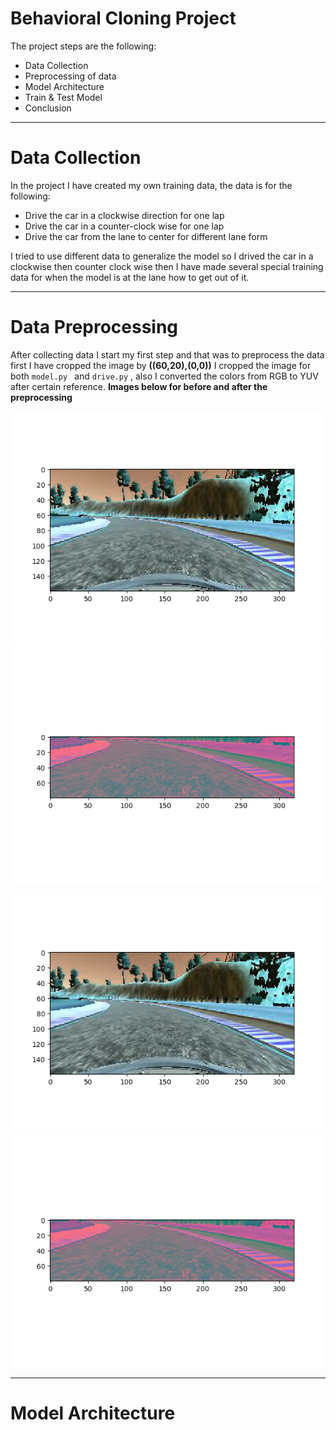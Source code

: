 # **Behavioral Cloning Project**

The project steps are the following:
* Data Collection
* Preprocessing of data
* Model Architecture
* Train & Test Model
* Conclusion

[//]: # (Image References)

[image1]: ./images/1.png "Image1 Before Preprocessing"
[image2]: ./images/2.png "Image1 After Preprocessing"
[image3]: ./images/1.png "Image2 Before Preprocessing"
[image4]: ./images/2.png "Image2 After Preprocessing"
---

# **Data Collection**

In the project I have created my own training data, the data is for the following:
* Drive the car in a clockwise direction for one lap
* Drive the car in a counter-clock wise for one lap
* Drive the car from the lane to center for different lane form

I tried to use different data to generalize the model so I drived the car in a clockwise then counter clock wise then I have made several special training data for when the model is at the lane how to get out of it.

---

# **Data Preprocessing**

After collecting data I start my first step and that was to preprocess the data first I have cropped the image by **((60,20),(0,0))** I cropped the image for both  ```model.py ``` and ```drive.py``` , also I converted the colors from RGB to YUV after certain reference.
**Images below for before and after the preprocessing**

![alt text][image1] ![alt text][image2]

![alt text][image3] ![alt text][image4]

---

# **Model Architecture**





